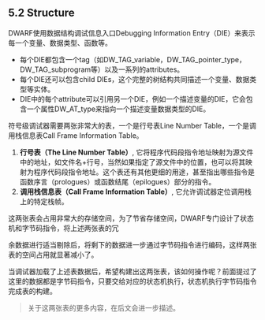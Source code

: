 ## 5.2 Structure

DWARF使用数据结构调试信息入口Debugging Information Entry（DIE）来表示每一个变量、数据类型、函数等。

- 每个DIE都包含一个tag（如DW_TAG_variable，DW_TAG_pointer_type，DW_TAG_subprogram等）以及一系列的attributes。
- 每个DIE还可以包含child DIEs，这个完整的树结构共同描述一个变量、数据类型等实体。
- DIE中的每个attribute可以引用另一个DIE，例如一个描述变量的DIE，它会包含一个属性DW_AT_type来指向一个描述变量数据类型的DIE。

符号级调试器需要两张非常大的表，一个是行号表Line Number Table，一个是调用栈信息表Call Frame Information Table。

1. **行号表（The Line Number Table）**, 它将程序代码段指令地址映射为源文件中的地址，如文件名+行号，当然如果指定了源文件中的位置，也可以将其映射为程序代码段指令地址。这个表还有其他更细的用途，甚至指出哪些指令是函数序言（prologues）或函数结尾（epilogues）部分的指令。
2. **调用栈信息表（Call Frame Information Table）**, 它允许调试器定位调用栈上的特定栈帧。

这两张表会占用非常大的存储空间，为了节省存储空间，DWARF专门设计了状态机和字节码指令，将上述两张表的冗

余数据进行适当剔除后，将剩下的数据进一步通过字节码指令进行编码，这样两张表的空间占用就显著减小了。

当调试器加载了上述表数据后，希望构建出这两张表，该如何操作呢？前面提过了这里的数据都是字节码指令，只要交给对应的状态机执行，状态机执行字节码指令完成表的构建。

> 关于这两张表的更多内容，在后文会进一步描述。

